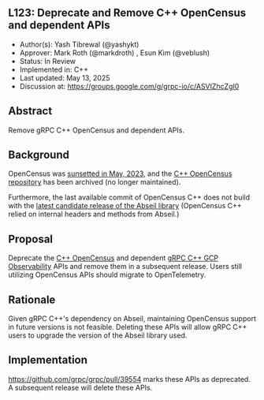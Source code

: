 ## L123: Deprecate and Remove C++ OpenCensus and dependent APIs

*   Author(s): Yash Tibrewal (@yashykt)
*   Approver: Mark Roth (@markdroth) , Esun Kim (@veblush)
*   Status: In Review
*   Implemented in: C++
*   Last updated: May 13, 2025
*   Discussion at: https://groups.google.com/g/grpc-io/c/ASVIZhcZgl0

## Abstract

Remove gRPC C++ OpenCensus and dependent APIs.

## Background

OpenCensus was
[sunsetted in May, 2023](https://opentelemetry.io/blog/2023/sunsetting-opencensus/),
and the
[C++ OpenCensus repository](https://github.com/census-instrumentation/opencensus-cpp)
has been archived (no longer maintained).

Furthermore, the last available commit of OpenCensus C++ does not build with the
[latest candidate release of the Abseil library](https://github.com/abseil/abseil-cpp/releases/tag/20250512.rc1)
(OpenCensus C++ relied on internal headers and methods from Abseil.)

## Proposal

Deprecate the
[C++ OpenCensus](https://github.com/grpc/grpc/blob/v1.72.x/include/grpcpp/opencensus.h)
and dependent
[gRPC C++ GCP Observability](https://github.com/grpc/grpc/blob/master/include/grpcpp/ext/gcp_observability.h)
APIs and remove them in a subsequent release. Users still utilizing OpenCensus
APIs should migrate to OpenTelemetry.

## Rationale

Given gRPC C++'s dependency on Abseil, maintaining OpenCensus support in future
versions is not feasible. Deleting these APIs will allow gRPC C++ users to
upgrade the version of the Abseil library used.

## Implementation

https://github.com/grpc/grpc/pull/39554 marks these APIs as deprecated. A
subsequent release will delete these APIs.
